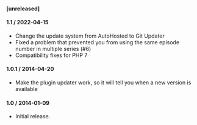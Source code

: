 #### [unreleased]

#### 1.1 / 2022-04-15

* Change the update system from AutoHosted to Git Updater
* Fixed a problem that prevented you from using the same episode number in multiple series (#6)
* Compatibility fixes for PHP 7

#### 1.0.1 / 2014-04-20
* Make the plugin updater work, so it will tell you when a new version is available

#### 1.0 / 2014-01-09 
* Initial release.
